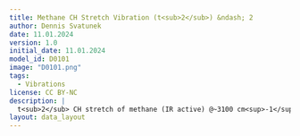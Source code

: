 ```yaml
---
title: Methane CH Stretch Vibration (t<sub>2</sub>) &ndash; 2
author: Dennis Svatunek
date: 11.01.2024
version: 1.0
initial_date: 11.01.2024
model_id: D0101
image: "D0101.png"
tags: 
  - Vibrations
license: CC BY-NC
description: |
  t<sub>2</sub> CH stretch of methane (IR active) @~3100 cm<sup>-1</sup>
layout: data_layout
---
```

<script src="https://code.jquery.com/jquery-3.6.0.min.js"></script>
<script src="https://3Dmol.org/build/3Dmol-min.js"></script>
<div style="text-align: center;">
<div id="D0101" style="margin: auto; width: 400px; height: 400px;"></div>
</div>
<script>
(function() {
  $(document).ready(function() {
    var viewer = $3Dmol.createViewer("D0101", {defaultcolors: $3Dmol.elementColors.Jmol});
    var xyz = `5 
    * (null), Energy   -276.0000000  
    C    -0.337425  -0.848669   0.000000  0.087732 0.030274 -0.000000 
    H     0.031329  -1.891697   0.000000  0.012948 0.012297 -0.000000
    H     0.031348  -0.327166   0.903287 -0.122107 -0.189173 -0.336793
    H     0.031348  -0.327166  -0.903287 -0.122108 -0.189176 0.336797
    H    -1.443716  -0.848657   0.000000 -0.814115 0.005318 -0.000000
    `; 
    viewer.addModel(xyz, "xyz");
    viewer.vibrate(10, 0.35, true);
    viewer.setStyle({}, {stick: {radius: 0.15}, sphere: {scale: 0.25}});
    viewer.zoomTo();
    viewer.zoom(1.4);
    viewer.setBackgroundColor('#f9f9f9');
    viewer.rotate(80, {x: 1, y: 0, z: 0});
    viewer.setViewStyle({style: 'outline', color: 'black', width: 0.02});
    viewer.animate({loop: 'backandforth', interval: 100, reps: 0});
    viewer.render();
$("#D0101").css("position", "relative");
  });
})();
</script>
